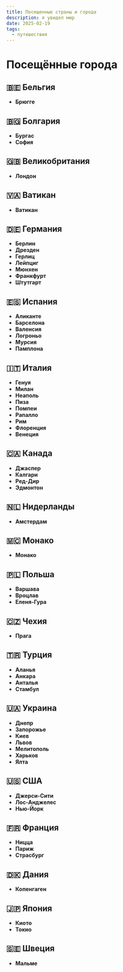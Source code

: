 ```yaml
---
title: Посещенные страны и города
description: я увидел мир
date: 2025-02-19
tags:
  - путешествия
---
```

# Посещённые города

## 🇧🇪 Бельгия  
- **Брюгге**  

## 🇧🇬 Болгария  
- **Бургас**  
- **София**  

## 🇬🇧 Великобритания  
- **Лондон**  

## 🇻🇦 Ватикан  
- **Ватикан**  

## 🇩🇪 Германия  
- **Берлин**  
- **Дрезден**  
- **Герлиц**  
- **Лейпциг**  
- **Мюнхен**  
- **Франкфурт**  
- **Штутгарт**  

## 🇪🇸 Испания  
- **Аликанте**  
- **Барселона**  
- **Валенсия**  
- **Логроньо**  
- **Мурсия**  
- **Памплона**  

## 🇮🇹 Италия  
- **Генуя**  
- **Милан**  
- **Неаполь**  
- **Пиза**  
- **Помпеи**  
- **Рапалло**  
- **Рим**  
- **Флоренция**  
- **Венеция**  

## 🇨🇦 Канада  
- **Джаспер**  
- **Калгари**  
- **Ред-Дир**  
- **Эдмонтон**  

## 🇳🇱 Нидерланды  
- **Амстердам**  

## 🇲🇨 Монако  
- **Монако**  

## 🇵🇱 Польша  
- **Варшава**  
- **Вроцлав**  
- **Еленя-Гура**  

## 🇨🇿 Чехия  
- **Прага**  

## 🇹🇷 Турция  
- **Аланья**  
- **Анкара**  
- **Анталья**  
- **Стамбул**  

## 🇺🇦 Украина  
- **Днепр**  
- **Запорожье**  
- **Киев**  
- **Львов**  
- **Мелитополь**  
- **Харьков**  
- **Ялта**  

## 🇺🇸 США  
- **Джерси-Сити**  
- **Лос-Анджелес**  
- **Нью-Йорк**  

## 🇫🇷 Франция  
- **Ницца**  
- **Париж**  
- **Страсбург**  

## 🇩🇰 Дания  
- **Копенгаген**  

## 🇯🇵 Япония  
- **Киото**  
- **Токио**  

## 🇸🇪 Швеция  
- **Мальме**  